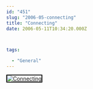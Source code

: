 ```yaml
---
id: "451"
slug: "2006-05-connecting"
title: "Connecting"
date: 2006-05-11T10:34:20.000Z



tags:

  - "General"
---
```

<div class="sqs-html-content">
  <div style="float: left; margin-right: 10px; margin-bottom: 10px;"> <a href="http://www.flickr.com/photos/mclazarus/144573261/" title="Connecting"><img src="http://static.flickr.com/52/144573261_f40b4af388_m.jpg" alt="Connecting" style="border: solid 2px #000000;" /></a>
</div>
<p><br clear="all" /></p>
</div>
